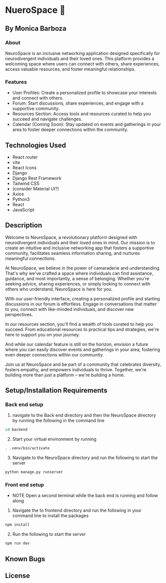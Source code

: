 # NueroSpace 🚀

## By Monica Barboza

### About

NeuroSpace is an inclusive networking application designed specifically for neurodivergent individuals and their loved ones. This platform provides a welcoming space where users can connect with others, share experiences, access valuable resources, and foster meaningful relationships.

### Features

- User Profiles: Create a personalized profile to showcase your interests and connect with others.
- Forum: Start discussions, share experiences, and engage with a supportive community.
- Resources Section: Access tools and resources curated to help you succeed and navigate challenges.
- Calendar (Coming Soon): Stay updated on events and gatherings in your area to foster deeper connections within the community.

## Technologies Used

- React router
- vite
- React Icons
- Django
- Django Rest Framework
- Tailwind CSS
- (consider Material UI?)
- Axios
- Python3
- React
- JavaScript

## Description

Welcome to NeuroSpace, a revolutionary platform designed with neurodivergent individuals and their loved ones in mind. Our mission is to create an intuitive and inclusive networking app that fosters a supportive community, facilitates seamless information sharing, and nurtures meaningful connections.

At NeuroSpace, we believe in the power of camaraderie and understanding. That's why we've crafted a space where individuals can find assistance, guidance, and most importantly, a sense of belonging. Whether you're seeking advice, sharing experiences, or simply looking to connect with others who understand, NeuroSpace is here for you.

With our user-friendly interface, creating a personalized profile and starting discussions in our forum is effortless. Engage in conversations that matter to you, connect with like-minded individuals, and discover new perspectives.

In our resources section, you'll find a wealth of tools curated to help you succeed. From educational resources to practical tips and strategies, we're here to support you on your journey.

And while our calendar feature is still on the horizon, envision a future where you can easily discover events and gatherings in your area, fostering even deeper connections within our community.

Join us at NeuroSpace and be part of a community that celebrates diversity, fosters empathy, and empowers individuals to thrive. Together, we're building more than just a platform – we're building a home.

## Setup/Installation Requirements

### Back end setup

1) navigate to the Back end directory and then the NeuroSpace directory by running the following in the command line

```bash
cd backend
```

2) Start your virtual environment by running

```bash
. .venv/bin/activate
```

3) Navigate to the NeuroSpace directory and run the following to start the server

```bash
python manage.py runserver
```

### Front end setup 

  - NOTE Open a second terminal while the back end is running and follow along

1) Navigate the to frontend directory and run the following in your command line to install the packages

```bash
npm install
```

2) Run the following to start the server

```bash
npm run dev
```

## Known Bugs

## License
